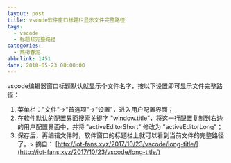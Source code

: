 ```yaml
---
layout: post
title: vscode软件窗口标题栏显示文件完整路径
tags:
  - vscode
  - 标题栏完整路径
categories:
  - 燕衔春泥
abbrlink: 1451
date: 2018-05-23 00:00:00
---
```


<!-- build time:Sat Jun 23 2018 12:05:15 GMT+0800 (中国标准时间) -->

vscode编辑器窗口标题默认就显示个文件名字，按以下设置即可显示文件完整路径：

1.  菜单栏："文件"→"首选项"→"设置"，进入用户配置界面；
2.  在软件默认的配置界面搜索关键字 "window.title"，将这一行配置复制到右边的用户配置界面中，并将 "activeEditorShort" 修改为 "activeEditorLong"；
3.  保存后，再编辑文件时，软件窗口的标题栏上就可以看到当前文件的完整路径了。> 摘自： [http://iot-fans.xyz/2017/10/23/vscode/long-title/](http://iot-fans.xyz/2017/10/23/vscode/long-title/)<!-- rebuild by neat -->